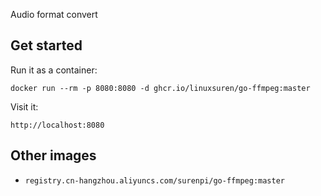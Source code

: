 Audio format convert

## Get started

Run it as a container:

```shell
docker run --rm -p 8080:8080 -d ghcr.io/linuxsuren/go-ffmpeg:master
```

Visit it:

```
http://localhost:8080
```

## Other images

* `registry.cn-hangzhou.aliyuncs.com/surenpi/go-ffmpeg:master`
